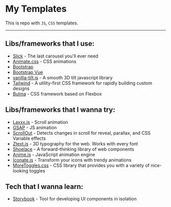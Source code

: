# My Templates
This is repo with `JS`, `CSS` templates.

------



## Libs/frameworks that I use:

- [Slick](https://kenwheeler.github.io/slick/) - The last carousel you'll ever need
- [Animate.css](https://animate.style/) - CSS animations
- [Bootstrap](https://getbootstrap.com/)
- [Bootstrap Vue](https://bootstrap-vue.org/)
- [vanilla-tilt.js](https://micku7zu.github.io/vanilla-tilt.js/) - A smooth 3D tilt javascript library
- [Tailwind](https://tailwindcss.com/) - A utility-first CSS framework for rapidly building custom designs
- [Bulma](https://bulma.io/) - CSS framework based on Flexbox



## Libs/frameworks that I wanna try:

- [Laxxx.js](https://github.com/alexfoxy/lax.js) - Scroll animation
- [GSAP](https://greensock.com/gsap) - JS animation
- [ScrollOut](https://scroll-out.github.io) - Detects changes in scroll for reveal, parallax, and CSS Variable effects
- [Ztext.js](https://bennettfeely.com/ztext) - 3D typography for the web. Works with every font
- [Shoelace](https://shoelace.style/) - A forward-thinking library of web components
- [Anime.js](https://github.com/juliangarnier/anime) - JavaScript animation engine
- [Iconate.js](https://github.com/bitshadow/iconate) - Transform your icons with trendy animations
- [MoreToggles.css](https://github.com/JNKKKK/MoreToggles.css) - CSS library that provides you with a variety of nice-looking toggles


## Tech that I wanna learn:

- [Storybook](https://storybook.js.org) - Tool for developing UI components in isolation

